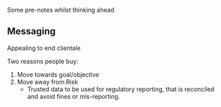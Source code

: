 Some pre-notes whilst thinking ahead


## Messaging

Appealing to end clientale

Two reasons people buy:
1. Move towards goal/objective
2. Move away from Risk
   - Trusted data to be used for regulatory reporting, that is reconciled and avoid fines or mis-reporting.